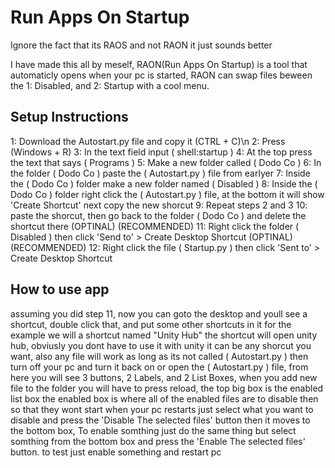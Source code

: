 # Run Apps On Startup

Ignore the fact that its RAOS and not RAON it just sounds better
 
I have made this all by meself,
RAON(Run Apps On Startup) is a tool that automaticly opens when your pc is started, RAON can swap files beween the 1: Disabled, and 2: Startup with a cool menu.

## Setup Instructions ##

1: Download the Autostart.py file and copy it (CTRL + C)\n 2: Press (Windows + R)
3: In the text field input ( shell:startup )
4: At the top press the text that says ( Programs )
5: Make a new folder called ( Dodo Co )
6: In the folder ( Dodo Co ) paste the ( Autostart.py ) file from earlyer
7: Inside the ( Dodo Co ) folder make a new folder named ( Disabled )
8: Inside the ( Dodo Co ) folder right click the ( Autostart.py ) file, at the bottom it will show 'Create Shortcut' next copy the new shorcut
9: Repeat steps 2 and 3
10: paste the shorcut, then go back to the folder ( Dodo Co ) and delete the shortcut there
(OPTINAL) (RECOMMENDED) 11: Right click the folder ( Disabled ) then click 'Send to' > Create Desktop Shortcut
(OPTINAL) (RECOMMENDED) 12: Right click the file ( Startup.py ) then click 'Sent to' > Create Desktop Shortcut

## How to use app ##

assuming you did step 11, now you can goto the desktop and youll see a shortcut, double click that, and put some other shortcuts in it for the example we will a shortcut named "Unity Hub" the shortcut will open unity hub, obviusly you dont have to use it with unity it can be any shorcut you want, also any file will work as long as its not called ( Autostart.py ) then turn off your pc and turn it back on or open the ( Autostart.py ) file, from here you will see 3 buttons, 2 Labels, and 2 List Boxes, when you add new file to the folder you will have to press reload, the top big box is the enabled list box the enabled box is where all of the enabled files are to disable then so that they wont start when your pc restarts just select what you want to disable and press the 'Disable The selected files' button then it moves to the bottom box, To enable somthing just do the same thing but select somthing from the bottom box and press the 'Enable The selected files' button. to test just enable something and restart pc
